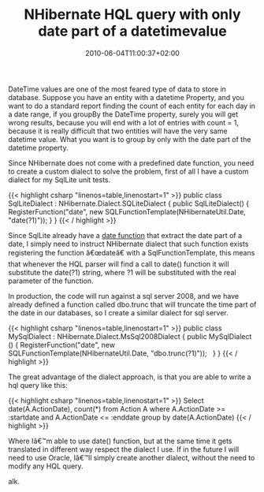 ﻿---
title: "NHibernate HQL query with only date part of a datetimevalue"
description: ""
date: 2010-06-04T11:00:37+02:00
draft: false
tags: [Nhibernate]
categories: [Nhibernate]
---
DateTime values are one of the most feared type of data to store in database. Suppose you have an entity with a datetime Property, and you want to do a standard report finding the count of each entity for each day in a date range, if you groupBy the DateTime property, surely you will get wrong results, because you will end with a lot of entries with count = 1, because it is really difficult that two entities will have the very same datetime value. What you want is to group by only with the date part of the datetime property.

Since NHibernate does not come with a predefined date function, you need to create a custom dialect to solve the problem, first of all I have a custom dialect for my SqlLite unit tests.

{{< highlight csharp "linenos=table,linenostart=1" >}}
public class SqlLiteDialect : NHibernate.Dialect.SQLiteDialect
{
public SqlLiteDialect()
{
RegisterFunction("date", new SQLFunctionTemplate(NHibernateUtil.Date, "date(?1)"));
}
}
{{< / highlight >}}

Since SqlLite already have a [date function](http://www.sqlite.org/cvstrac/wiki?p=DateAndTimeFunctions) that extract the date part of a date, I simply need to instruct NHibernate dialect that such function exists registering the function â€œdateâ€ with a SqlFunctionTemplate, this means that whenever the HQL parser will find a call to date() function it will substitute the date(?1) string, where ?1 will be substituted with the real parameter of the function.

In production, the code will run against a sql server 2008, and we have already defined a function called dbo.trunc that will truncate the time part of the date in our databases, so I create a similar dialect for sql server.

{{< highlight csharp "linenos=table,linenostart=1" >}}
public class MySqlDialect : NHibernate.Dialect.MsSql2008Dialect
{
public MySqlDialect ()
{
RegisterFunction("date", new SQLFunctionTemplate(NHibernateUtil.Date, "dbo.trunc(?1)"));
 
}
}
{{< / highlight >}}

The great advantage of the dialect approach, is that you are able to write a hql query like this:

{{< highlight csharp "linenos=table,linenostart=1" >}}
Select date(A.ActionDate), count(*)
from Action A
where A.ActionDate >= :startdate and A.ActionDate <= :enddate
group by date(A.ActionDate)
{{< / highlight >}}

Where Iâ€™m able to use date() function, but at the same time it gets translated in different way respect the dialect I use. If in the future I will need to use Oracle, Iâ€™ll simply create another dialect, without the need to modify any HQL query.

alk.
